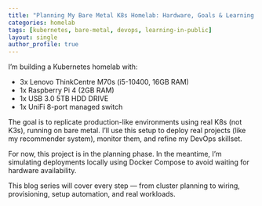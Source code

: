 ```yaml
---
title: "Planning My Bare Metal K8s Homelab: Hardware, Goals & Learning Path"
categories: homelab
tags: [kubernetes, bare-metal, devops, learning-in-public]
layout: single
author_profile: true
---
```


I’m building a Kubernetes homelab with:

- 3x Lenovo ThinkCentre M70s (i5-10400, 16GB RAM)
- 1x Raspberry Pi 4 (2GB RAM)
- 1x USB 3.0 5TB HDD DRIVE
- 1x UniFi 8-port managed switch

The goal is to replicate production-like environments using real K8s (not K3s), running on bare metal. I’ll use this setup to deploy real projects (like my recommender system), monitor them, and refine my DevOps skillset.

For now, this project is in the planning phase. In the meantime, I’m simulating deployments locally using Docker Compose to avoid waiting for hardware availability.

This blog series will cover every step — from cluster planning to wiring, provisioning, setup automation, and real workloads.
